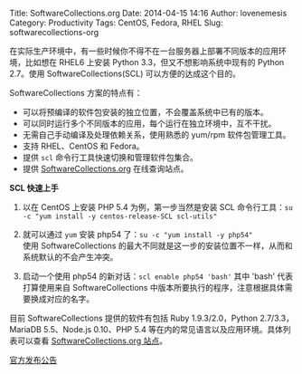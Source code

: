 Title: SoftwareCollections.org
Date: 2014-04-15 14:16
Author: lovenemesis
Category: Productivity
Tags: CentOS, Fedora, RHEL
Slug: softwarecollections-org

在实际生产环境中，有一些时候你不得不在一台服务器上部署不同版本的应用环境，比如想在
RHEL6 上安装 Python 3.3，但又不想影响系统中现有的 Python 2.7。使用
SoftwareCollections(SCL) 可以方便的达成这个目的。

SoftwareCollections 方案的特点有：

-   可以将预编译的软件包安装的独立位置，不会覆盖系统中已有的版本。
-   可以同时运行多个不同版本的应用，每个运行在独立环境中，互不干扰。
-   无需自己手动编译及处理依赖关系，使用熟悉的 yum/rpm 软件包管理工具。
-   支持 RHEL、CentOS 和 Fedora。
-   提供 `scl` 命令行工具快速切换和管理软件包集合。
-   提供 [SoftwareCollections.org](https://www.softwarecollections.org/)
    在线查询站点。

**SCL 快速上手**

1. 以在 CentOS 上安装 PHP 5.4 为例，第一步当然是安装 SCL
命令行工具：`su -c "yum install -y centos-release-SCL scl-utils"`

2. 就可以通过 `yum` 安装 php54 了：`su -c "yum install -y php54"`  
使用 SoftwareCollections
的最大不同就是这一步的安装位置不一样，从而和系统默认的不会产生冲突。

3. 启动一个使用 php54 的新对话：`scl enable php54 'bash'` 其中 'bash'
代表打算使用来自 SoftwareCollections
中版本所要执行的程序，注意根据具体需要换成对应的名字。

目前 SoftwareCollections 提供的软件有包括 Ruby 1.9.3/2.0，Python
2.7/3.3，MariaDB 5.5、Node.js 0.10、PHP 5.4
等在内的常见语言以及应用环境。具体列表可以查看 [SoftwareCollections.org
站点](https://www.softwarecollections.org/)。

[官方发布公告](http://developerblog.redhat.com/2014/04/08/announcing-softwarecollections-org/)

